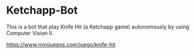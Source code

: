 # Ketchapp-Bot

This is a bot that play Knife Hit (a Ketchapp game) autonomously by using Computer Vision II.

https://www.minijuegos.com/juego/knife-hit
